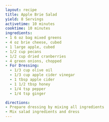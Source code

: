```yaml
---
layout: recipe
title: Apple Brie Salad
yield: 8 Servings
activetime: 10 minutes
cooktime: 10 minutes
ingredients:
- 1 6 oz bag mixed greens
- 4 oz brie cheese, cubed
- 1 large apple, cubed
- 1/2 cup pecans
- 1/2 cup dried cranberries
- 4 green onions, chopped
- For Dressing:
  - 1/3 cup olive oil
  - 1/3 cup apple cider vinegar
  - 1 tbsp apple cider
  - 1 1/2 tbsp honey
  - 1/4 tsp pepper
  - 1/4 tsp ginger

directions:
- Prepare dressing by mixing all ingredients
- Mix salad ingredients and dress
---
```

